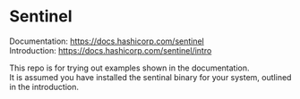 # Sentinel

Documentation: https://docs.hashicorp.com/sentinel  
Introduction: https://docs.hashicorp.com/sentinel/intro  

This repo is for trying out examples shown in the documentation.  
It is assumed you have installed the sentinal binary for your system, outlined in the introduction.  
